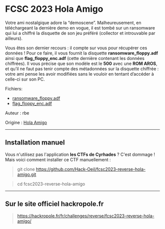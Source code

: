 # FCSC 2023 Hola Amigo

Votre ami nostalgique adore la “demoscene”. Malheureusement, en téléchargeant la dernière demo en vogue, il est tombé sur un ransomware qui lui a chiffré la disquette de son jeu préféré (collector et introuvable par ailleurs).

Vous êtes son dernier recours : il compte sur vous pour récupérer ces données ! Pour ce faire, il vous fournit la disquette **ransomware_floppy.adf** ainsi que **flag_floppy_enc.adf** (cette dernière contenant les données chiffrées). Il vous précise que son modèle est le **500** avec une **ROM AROS**, et qu’il ne faut pas tenir compte des métadonnées sur la disquette chiffrée : votre ami pense les avoir modifiées sans le vouloir en tentant d’accéder à celle-ci sur son PC.


Fichiers:
- [ransomware_floppy.adf](ransomware_floppy.adf)
- [flag_floppy_enc.adf](flag_floppy_enc.adf)



Auteur : rbe

Origine : [Hola Amigo](https://hackropole.fr/fr/challenges/reverse/fcsc2023-reverse-hola-amigo/)



-----------


## Installation manuel
Vous n'utilisez pas l'application **les CTFs de Cyrhades** ? C'est dommage !
Mais voici comment installer ce CTF manuellement :

> git clone https://github.com/Hack-Oeil/fcsc2023-reverse-hola-amigo.git

> cd fcsc2023-reverse-hola-amigo


-----------


## Sur le site officiel hackropole.fr
> https://hackropole.fr/fr/challenges/reverse/fcsc2023-reverse-hola-amigo/